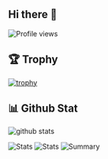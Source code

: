 ## Hi there 👋

![Profile views](https://komarev.com/ghpvc/?username=khiemdoan&color=brightgreen)

<!--
**khiemdoan/khiemdoan** is a ✨ _special_ ✨ repository because its `README.md` (this file) appears on your GitHub profile.

Here are some ideas to get you started:

- 🔭 I’m currently working on ...
- 🌱 I’m currently learning ...
- 👯 I’m looking to collaborate on ...
- 🤔 I’m looking for help with ...
- 💬 Ask me about ...
- 📫 How to reach me: ...
- 😄 Pronouns: ...
- ⚡ Fun fact: ...
-->

## 🏆 Trophy

[![trophy](https://github-profile-trophy.vercel.app/?username=khiemdoan&theme=gruvbox&no-frame=true&no-bg=true)](https://github.com/ryo-ma/github-profile-trophy)

## 📊 Github Stat

![github stats](https://github-readme-stats.vercel.app/api?username=khiemdoan&theme=gruvbox&show_icons=true&count_private=true&hide_border=true)

![Stats](https://github-profile-summary-cards.vercel.app/api/cards/repos-per-language?username=khiemdoan&theme=monokai)
![Stats](https://github-profile-summary-cards.vercel.app/api/cards/most-commit-language?username=khiemdoan&theme=monokai)
![Summary](https://github-profile-summary-cards.vercel.app/api/cards/profile-details?username=khiemdoan&theme=monokai)

